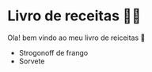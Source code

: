# Livro de receitas :man_cook:

Ola! bem vindo ao meu livro de reiceitas :cake: 

- Strogonoff de frango 
- Sorvete

